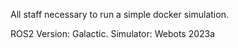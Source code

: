 All staff necessary to run a simple docker simulation. 

ROS2 Version: Galactic. 
Simulator: Webots 2023a